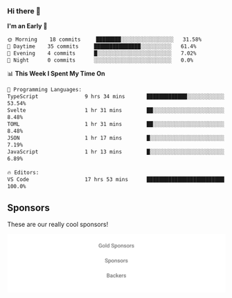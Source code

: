 ### Hi there 👋

<!--
**alexanderniebuhr/alexanderniebuhr** is a ✨ _special_ ✨ repository because its `README.md` (this file) appears on your GitHub profile.

Here are some ideas to get you started:

- 🔭 I’m currently working on ...
- 🌱 I’m currently learning ...
- 👯 I’m looking to collaborate on ...
- 🤔 I’m looking for help with ...
- 💬 Ask me about ...
- 📫 How to reach me: ...
- 😄 Pronouns: ...
- ⚡ Fun fact: ...
-->

<!--START_SECTION:waka-->
**I'm an Early 🐤** 

```text
🌞 Morning    18 commits     ████████░░░░░░░░░░░░░░░░░   31.58% 
🌆 Daytime    35 commits     ███████████████░░░░░░░░░░   61.4% 
🌃 Evening    4 commits      █░░░░░░░░░░░░░░░░░░░░░░░░   7.02% 
🌙 Night      0 commits      ░░░░░░░░░░░░░░░░░░░░░░░░░   0.0%

```


📊 **This Week I Spent My Time On** 

```text
💬 Programming Languages: 
TypeScript               9 hrs 34 mins       █████████████░░░░░░░░░░░░   53.54% 
Svelte                   1 hr 31 mins        ██░░░░░░░░░░░░░░░░░░░░░░░   8.48% 
TOML                     1 hr 31 mins        ██░░░░░░░░░░░░░░░░░░░░░░░   8.48% 
JSON                     1 hr 17 mins        █░░░░░░░░░░░░░░░░░░░░░░░░   7.19% 
JavaScript               1 hr 13 mins        █░░░░░░░░░░░░░░░░░░░░░░░░   6.89%

🔥 Editors: 
VS Code                  17 hrs 53 mins      █████████████████████████   100.0%

```


<!--END_SECTION:waka-->

## Sponsors

These are our really cool sponsors!

<!-- sponsors -->

<!-- sponsors -->

<p align="center">
  <a href="https://github.com/sponsors/alexanderniebuhr">
    <img src='./sponsors.svg'/>
  </a>
</p>
